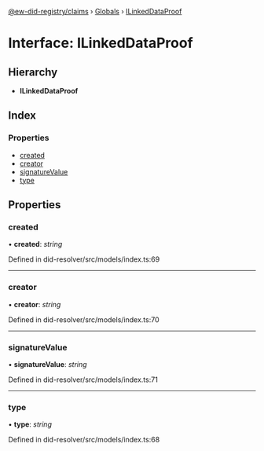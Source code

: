[@ew-did-registry/claims](../README.md) › [Globals](../globals.md) › [ILinkedDataProof](ilinkeddataproof.md)

# Interface: ILinkedDataProof

## Hierarchy

* **ILinkedDataProof**

## Index

### Properties

* [created](ilinkeddataproof.md#created)
* [creator](ilinkeddataproof.md#creator)
* [signatureValue](ilinkeddataproof.md#signaturevalue)
* [type](ilinkeddataproof.md#type)

## Properties

###  created

• **created**: *string*

Defined in did-resolver/src/models/index.ts:69

___

###  creator

• **creator**: *string*

Defined in did-resolver/src/models/index.ts:70

___

###  signatureValue

• **signatureValue**: *string*

Defined in did-resolver/src/models/index.ts:71

___

###  type

• **type**: *string*

Defined in did-resolver/src/models/index.ts:68
